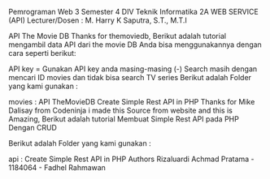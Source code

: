 Pemrograman Web 3 Semester 4 DIV Teknik Informatika 2A
WEB SERVICE (API) Lecturer/Dosen : M. Harry K Saputra, S.T., M.T.I

API The Movie DB
Thanks for themoviedb, Berikut adalah tutorial mengambil data API dari the movie DB Anda bisa menggunakannya dengan cara seperti berikut:

API key = Gunakan API key anda masing-masing
(-) Search masih dengan mencari ID movies dan tidak bisa search TV series 
Berikut adalah Folder yang kami gunakan :

movies : API TheMovieDB
Create Simple Rest API in PHP
Thanks for Mike Dalisay from Codeninja i made this Source from website and this is Amazing, Berikut adalah tutorial Membuat Simple Rest API pada PHP Dengan CRUD

Berikut adalah Folder yang kami gunakan :

api : Create Simple Rest API in PHP
Authors
Rizaluardi Achmad Pratama - 1184064 - Fadhel Rahmawan
